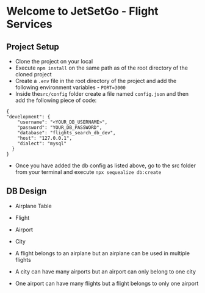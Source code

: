 # Welcome to JetSetGo - Flight Services

## Project Setup
- Clone the project on your local
- Execute `npm install` on the same path as of the root directory of the cloned project
- Create a `.env` file in the root directory of the project and add the following environment variables
          - `PORT=3000`
- Inside the`src/config` folder create a file named `config.json` and then add the following piece of code:

```
{
"development": {
    "username": "<YOUR_DB_USERNAME>",
    "password": "YOUR_DB_PASSWORD",
    "database": "flights_search_db_dev",
    "host": "127.0.0.1",
    "dialect": "mysql"
  }
}
```
- Once you have added the db config as listed above, go to the src folder from your terminal and execute `npx sequealize db:create`

## DB Design
  - Airplane Table
  - Flight
  - Airport
  - City

  - A flight belongs to an airplane but an airplane can be used in multiple flights
  - A city can have many airports but an airport can only belong to one city
  - One airport can have many flights but a flight belongs to only one airport